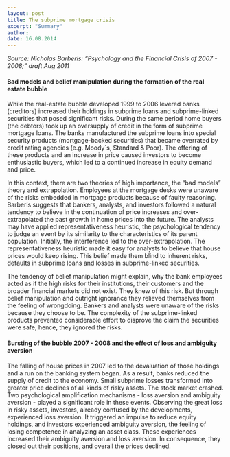 ```yaml
---
layout: post
title: The subprime mortgage crisis
excerpt: "Summary"
author:
date: 16.08.2014
---
```


*Source: Nicholas Barberis: “Psychology and the Financial Crisis of 2007 - 2008;” draft Aug 2011*

#### Bad models and belief manipulation during the formation of the real estate bubble

While the real-estate bubble developed 1999 to 2006 levered banks (creditors) increased their holdings in subprime loans and subprime-linked securities that posed significant risks. During the same period home buyers (the debtors) took up an oversupply of credit in the form of subprime mortgage loans. The banks manufactured the subprime loans into special security products (mortgage-backed securities) that became overrated by credit rating agencies (e.g. Moody´s, Standard & Poor). The offering of these products and an increase in price caused investors to become enthusiastic buyers, which led to a continued increase in equity demand and price.

In this context, there are two theories of high importance, the “bad models” theory and extrapolation. Employees at the mortgage desks were unaware of the risks embedded in mortgage products because of faulty reasoning. Barberis suggests that bankers, analysts, and investors followed a natural tendency to believe in the continuation of price increases and over-extrapolated the past growth in home prices into the future. The analysts may have applied representativeness heuristic, the psychological tendency to judge an event by its similarity to the characteristics of its parent population. Initially, the interference led to the over-extrapolation. The representativeness heuristic made it easy for analysts to believe that house prices would keep rising. This belief made them blind to inherent risks, defaults in subprime loans and losses in subprime-linked securities.

The tendency of belief manipulation might explain, why the bank employees acted as if the high risks for their institutions, their customers and the broader financial markets did not exist. They knew of this risk. But through belief manipulation and outright ignorance they relieved themselves from the feeling of wrongdoing. Bankers and analysts were unaware of the risks because they choose to be. The complexity of the subprime-linked products prevented considerable effort to disprove the claim the securities were safe, hence, they ignored the risks.

#### Bursting of the bubble 2007 - 2008 and the effect of loss and ambiguity aversion

The falling of house prices in 2007 led to the devaluation of those holdings and a run on the banking system began. As a result, banks reduced the supply of credit to the economy. Small subprime losses transformed into greater price declines of all kinds of risky assets. The stock market crashed. Two psychological amplification mechanisms - loss aversion and ambiguity aversion - played a significant role in these events. Observing the great loss in risky assets, investors, already confused by the developments, experienced loss aversion. It triggered an impulse to reduce equity holdings, and investors experienced ambiguity aversion, the feeling of losing competence in analyzing an asset class. These experiences increased their ambiguity aversion and loss aversion. In consequence, they closed out their positions, and overall the prices declined.
